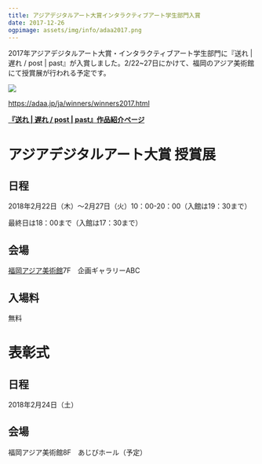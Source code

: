 ```yaml
---
title: アジアデジタルアート大賞インタラクティブアート学生部門入賞
date: 2017-12-26
ogpimage: assets/img/info/adaa2017.png
---
```


2017年アジアデジタルアート大賞・インタラクティブアート学生部門に『送れ | 遅れ / post | past』が入賞しました。2/22~27日にかけて、福岡のアジア美術館にて授賞展が行われる予定です。

![](/assets/img/info/adaa2017.png)

<https://adaa.jp/ja/winners/winners2017.html>

**[『送れ | 遅れ / post | past』作品紹介ページ](/works/post-past-sotsuten)**

<!--more-->

# アジアデジタルアート大賞 授賞展

## 日程

2018年2月22日（木）～2月27日（火）10：00-20：00（入館は19：30まで）

最終日は18：00まで（入館は17：30まで）

## 会場

[福岡アジア美術館](http://faam.city.fukuoka.lg.jp/home.html)7F　企画ギャラリーABC

## 入場料

無料

# 表彰式

## 日程

2018年2月24日（土）

## 会場

福岡アジア美術館8F　あじびホール（予定）
